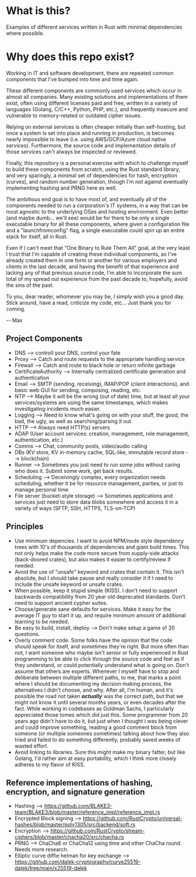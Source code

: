 # What is this?
Examples of different services written in Rust with minimal dependencies where possible.

# Why does this repo exist?
Working in IT and software development, there are repeated common components that I've bumped into time and time again.

These different components are commonly used services which occur in almost all companies. Many existing solutions and implementations of them exist, often using different licenses paid and free, written in a variety of languages (Golang, C/C++, Python, PHP, etc.), and frequently insecure and vulnerable to memory-related or outdated cipher issues.

Relying on external services is often cheaper initially than self-hosting, but once a system is set into place and running in production, is becomes nearly impossible to leave (i.e. using AWS/GCP/Azure cloud native services). Furthermore, the source code and implementation details of those services can't always be inspected or reviewed.

Finally, this repository is a personal exercise with which to challenge myself to build these components from scratch, using the Rust standard library, and very sparingly, a minimal set of dependencies for hash, encryption (curves), and random number generation, though I'm not against eventually implementing hashing and PRNG here as well.

The ambitious end goal is to have most of, and eventually all of the components needed to run a corporation's IT systems, in a way that can be most agnostic to the underlying OSes and hosting environment. Even better (and maybe dumb... we'll see) would be for there to be only a single executable binary for all these components, where given a configuration file and a "launchfromconfig" flag, a single executable could spin up an entire stack for itself, all in Rust.

Even if I can't meet that "One Binary to Rule Them All" goal, at the very least I trust that I'm capable of creating these individual components, as I've already created them in one form or another for various employers and clients in the last decade, and having the benefit of that experience and lacking any of that previous source code, I'm able to incorporate the sum total of my spread out experience from the past decade to, hopefully, avoid the sins of the past.

To you, dear reader, whomever you may be, I simply wish you a good day. Stick around, have a read, criticize my code, etc... Just thank you for coming.

-- Max

## Project Components
 - DNS --> controll your DNS, control your fate 
 - Proxy --> Catch and route requests to the appropriate handling service
 - Firewall --> Catch and route to black hole or return infinite garbage
 - CertificateAuthority --> Internally centralized certificate generation and authentication
 - Email --> SMTP (sending, receiving), IMAP/POP (client interactions), and basic web GUI for sending, composing, reading, etc.
 - NTP --> Maybe it will be the wrong (out of date) time, but at least all your services/systems are using the same timestamps, which makes investigating incidents much easier.
 - Logging --> Need to know what's going on with your stuff, the good, the bad, the ugly, as well as searching/parsing it out.
 - HTTP --> Always need HTTP(s) servers
 - ADAP (User account services: creation, management, role management, authentication, etc.)
 - Comms --> Chat, community posts, video/audio calling
 - DBs (KV store, KV in-memory cache, SQL-like, immutable record store --> blockchain)
 - Runner --> Sometimes you just need to run some jobs without caring who does it. Submit some work, get back results.
 - Scheduling --> Deceivingly complex, every organization needs scheduling, whether it be for resource management, parties, or just to manage personal time.
 - File server (bucket-style storage) --> Sometimes applications and services just need to store data blobs somewhere and access it in a variety of ways (SFTP, SSH, HTTPS, TLS-on-TCP)

## Principles
* Use minimum depencies. I want to avoid NPM/node style dependency trees with 10's of thousands of dependencies and giant build times. This not only helps make the code more secure from supply-side attacks (back-doored crates), but also makes it easier to certify/review if needed.
* Avoid the use of "unsafe" keyword and crates that contain it. This isn't absolute, but I should take pause and really consider it if I need to include the unsafe keyword or unsafe crates.
* When possible, keep it stupid simple (KISS). I don't need to support backwards compatibility from 20 year old deprecated standards. Don't need to support ancient cypher suites.
* Choose/generate sane defaults for services. Make it easy for the average IT guy to start it up, and require minimum amount of additional learning to be needed.
* Be easy to build, install, deploy --> Don't make setup a game of 20 questions.
* Overly comment code. Some folks have the opinion that the code should speak for itself, and sometimes they're right. But more often than not, I want someone who maybe isn't senior or fully experienced in Rust programming to be able to click through the source code and feel as if they understand, or could potentially understand what is going on. Don't assume that others are experts. Whenever I myself have to stop and deliberate between multiple different paths, to me, that marks a point where I should be documenting my decision making process, the alternatives I didn't choose, and why. After all, I'm human, and it's possible the road not taken ***actually*** was the correct path, but that we might not know it until several months years, or even decades after the fact. While working in codebases as Goldman Sachs, I particularly appreciated those tomes which did just this. Some programmer from 20 years ago didn't have to do it, but just when I thought I was being clever and could improve something, reading a good comment block from someone (or multiple someones sometimes) talking about how they also tried and failed to do something differently, probably saved weeks of wasted effort.
* Avoid linking to libraries. Sure this might make my binary fatter, but like Golang, I'd rather aim at easy portability, which I think more closely adheres to my flavor of KISS.

## Reference implementations of hashing, encryption, and signature generation
* Hashing --> https://github.com/BLAKE3-team/BLAKE3/blob/master/reference_impl/reference_impl.rs
* Encrypted Block signing --> https://github.com/RustCrypto/universal-hashes/blob/master/poly1305/src/backend/soft.rs
* Encryption --> https://github.com/RustCrypto/stream-ciphers/blob/master/chacha20/src/chacha.rs
* PRNG --> ChaCha8 or ChaCha12 using time and other ChaCha round. Needs more research.
* Elliptic curve diffie helman for key exchange --> https://github.com/dalek-cryptography/curve25519-dalek/tree/main/x25519-dalek
